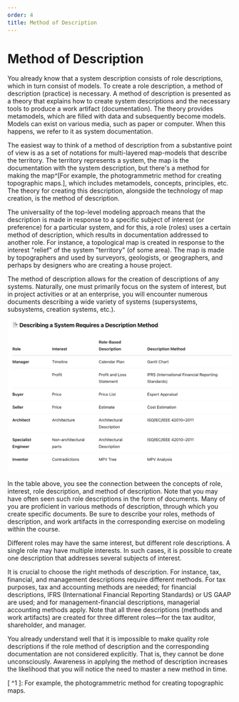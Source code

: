 ```yaml
---
order: 4
title: Method of Description
---
```


# Method of Description

You already know that a system description consists of role descriptions, which in turn consist of models. To create a role description, a method of description (practice) is necessary. A method of description is presented as a theory that explains how to create system descriptions and the necessary tools to produce a work artifact (documentation). The theory provides metamodels, which are filled with data and subsequently become models. Models can exist on various media, such as paper or computer. When this happens, we refer to it as system documentation.

The easiest way to think of a method of description from a substantive point of view is as a set of notations for multi-layered map-models that describe the territory. The territory represents a system, the map is the documentation with the system description, but there's a method for making the map^[For example, the photogrammetric method for creating topographic maps.], which includes metamodels, concepts, principles, etc. The theory for creating this description, alongside the technology of map creation, is the method of description.

The universality of the top-level modeling approach means that the description is made in response to a specific subject of interest (or preference) for a particular system, and for this, a role (roles) uses a certain method of description, which results in documentation addressed to another role. For instance, a topological map is created in response to the interest "relief" of the system "territory" (of some area). The map is made by topographers and used by surveyors, geologists, or geographers, and perhaps by designers who are creating a house project.

The method of description allows for the creation of descriptions of any systems. Naturally, one must primarily focus on the system of interest, but in project activities or at an enterprise, you will encounter numerous documents describing a wide variety of systems (supersystems, subsystems, creation systems, etc.).

![](./method-of-description-17.png)

In the table above, you see the connection between the concepts of role, interest, role description, and method of description. Note that you may have often seen such role descriptions in the form of documents. Many of you are proficient in various methods of description, through which you create specific documents. Be sure to describe your roles, methods of description, and work artifacts in the corresponding exercise on modeling within the course.

Different roles may have the same interest, but different role descriptions. A single role may have multiple interests. In such cases, it is possible to create one description that addresses several subjects of interest.

It is crucial to choose the right methods of description. For instance, tax, financial, and management descriptions require different methods. For tax purposes, tax and accounting methods are needed; for financial descriptions, IFRS (International Financial Reporting Standards) or US GAAP are used; and for management-financial descriptions, managerial accounting methods apply. Note that all three descriptions (methods and work artifacts) are created for three different roles—for the tax auditor, shareholder, and manager.

You already understand well that it is impossible to make quality role descriptions if the role method of description and the corresponding documentation are not considered explicitly. That is, they cannot be done unconsciously. Awareness in applying the method of description increases the likelihood that you will notice the need to master a new method in time.

[ ^1 ]: For example, the photogrammetric method for creating topographic maps.